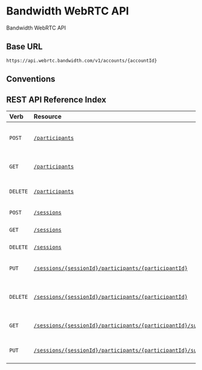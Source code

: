 # Bandwidth WebRTC API

Bandwidth WebRTC API

## Base URL
`https://api.webrtc.bandwidth.com/v1/accounts/{accountId}`

## Conventions

## REST API Reference Index
| Verb                                            | Resource                                                                                          | Description                                                                                       
|:------------------------------------------------|:--------------------------------------------------------------------------------------------------|:--------------------------------------------------------------------------------------------------
| <code class="post">POST</code>                  | [`/participants`](participants/createParticipant.md)                                              | Create a new participant under this account                                                       
| <code class="get">GET</code>                    | [`/participants`](participants/getParticipant.md)                                                 | Get participant by ID                                                                             
| <code class="delete">DELETE</code>              | [`/participants`](participants/deleteParticipant.md)                                              | Delete participant by ID                                                                          
| <code class="post">POST</code>                  | [`/sessions`](sessions/createSession.md)                                                          | Create a new session                                                                              
| <code class="get">GET</code>                    | [`/sessions`](sessions/getSession.md)                                                             | Get session by ID                                                                                 
| <code class="delete">DELETE</code>              | [`/sessions`](sessions/deleteSession.md)                                                          | Delete session by ID                                                                              
| <code class="put">PUT</code>                    | [`/sessions/{sessionId}/participants/{participantId}`](sessions/addParticipantToSession.md)                                                | Add a participant to a session                                                                    
| <code class="delete">DELETE</code>              | [`/sessions/{sessionId}/participants/{participantId}`](sessions/removeParticipantFromSession.md)                                           | Remove a participant from a session                                                               
| <code class="get">GET</code>                    | [`/sessions/{sessionId}/participants/{participantId}/subscriptions`](sessions/getParticipantSubscriptions.md)                                            | Get a participant's subscriptions                                                                 
| <code class="put">PUT</code>                    | [`/sessions/{sessionId}/participants/{participantId}/subscriptions`](sessions/updateParticipantSubscriptions.md)                                         | Update a participant's subscriptions                                                              
